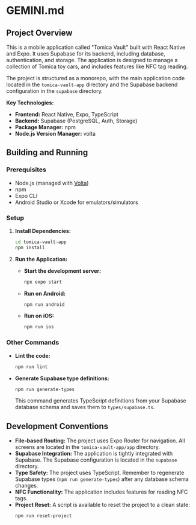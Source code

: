 # GEMINI.md

## Project Overview

This is a mobile application called "Tomica Vault" built with React Native and Expo. It uses Supabase for its backend, including database, authentication, and storage. The application is designed to manage a collection of Tomica toy cars, and includes features like NFC tag reading.

The project is structured as a monorepo, with the main application code located in the `tomica-vault-app` directory and the Supabase backend configuration in the `supabase` directory.

**Key Technologies:**

*   **Frontend:** React Native, Expo, TypeScript
*   **Backend:** Supabase (PostgreSQL, Auth, Storage)
*   **Package Manager:** npm
*   **Node.js Version Manager:** volta

## Building and Running

### Prerequisites

*   Node.js (managed with [Volta](https://volta.sh/))
*   npm
*   Expo CLI
*   Android Studio or Xcode for emulators/simulators

### Setup

1.  **Install Dependencies:**
    ```bash
    cd tomica-vault-app
    npm install
    ```

2.  **Run the Application:**
    *   **Start the development server:**
        ```bash
        npx expo start
        ```
    *   **Run on Android:**
        ```bash
        npm run android
        ```
    *   **Run on iOS:**
        ```bash
        npm run ios
        ```

### Other Commands

*   **Lint the code:**
    ```bash
    npm run lint
    ```
*   **Generate Supabase type definitions:**
    ```bash
    npm run generate-types
    ```
    This command generates TypeScript definitions from your Supabase database schema and saves them to `types/supabase.ts`.

## Development Conventions

*   **File-based Routing:** The project uses Expo Router for navigation. All screens are located in the `tomica-vault-app/app` directory.
*   **Supabase Integration:** The application is tightly integrated with Supabase. The Supabase configuration is located in the `supabase` directory.
*   **Type Safety:** The project uses TypeScript. Remember to regenerate Supabase types (`npm run generate-types`) after any database schema changes.
*   **NFC Functionality:** The application includes features for reading NFC tags.
*   **Project Reset:** A script is available to reset the project to a clean state:
    ```bash
    npm run reset-project
    ```
